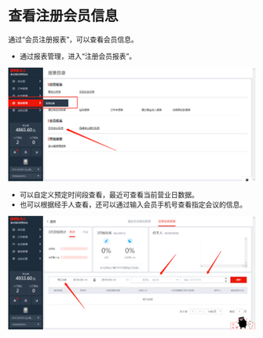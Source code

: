 # 查看注册会员信息

通过“会员注册报表”，可以查看会员信息。

* 通过报表管理，进入“注册会员报表”。

![](../../../.gitbook/assets/image%20%28821%29.png)

* 可以自定义预定时间段查看，最近可查看当前营业日数据。
* 也可以根据经手人查看，还可以通过输入会员手机号查看指定会议的信息。

![](../../../.gitbook/assets/image%20%28661%29.png)


